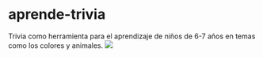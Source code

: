 # aprende-trivia
Trivia como herramienta para el aprendizaje de niños de 6-7 años en temas como los colores y animales.
![](nios.jpg)
